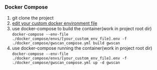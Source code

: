 ### Docker Compose
1. git clone the project
2. [edit your custom docker environment file](./docker_compose/envs/.env)
3. use docker-compose to build the container(work in project root dir)
`docker-compose --env-file ./docker_compose/envs/[your_custom_env_file].env -f ./docker_compose/gwscan_compose.yml build gwscan`
4. use docker-compose running the container(work in project root dir)
`docker-compose --env-file ./docker_compose/envs/[your_custom_env_file].env -f ./docker_compose/gwscan_compose.yml up -d gwscan`
